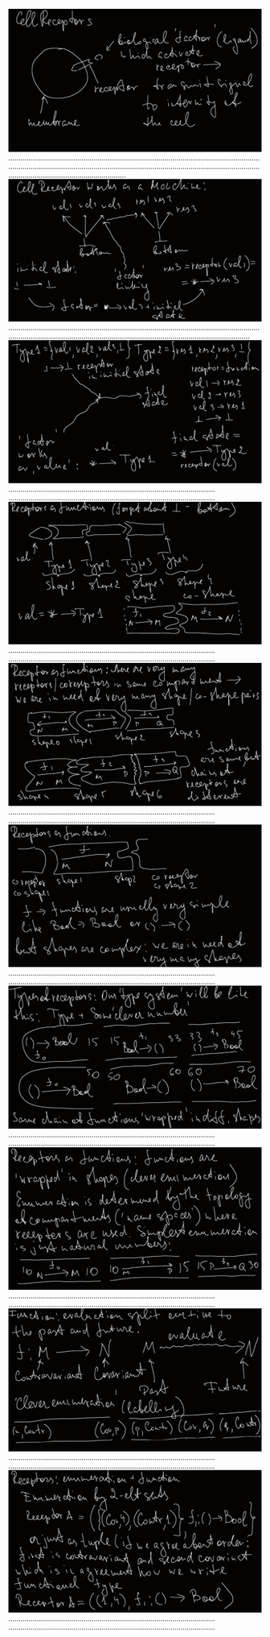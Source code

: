 ![ScreenShot](./pictures/Receptors_0.png)
..................................................................................................................................................................................................................................................................................................................
![ScreenShot](./pictures/Receptors_1.png)
...................................................................................................................................................................................................................................................
![ScreenShot](./pictures/Receptors_2.png)
......................................................................................................
......................................................................................................
![ScreenShot](./pictures/Receptors_3.png)
......................................................................................................
......................................................................................................
![ScreenShot](./pictures/Receptors_4.png)
......................................................................................................
......................................................................................................
![ScreenShot](./pictures/Receptors_5.png)
......................................................................................................
......................................................................................................
![ScreenShot](./pictures/Receptors_6.png)
......................................................................................................
......................................................................................................
![ScreenShot](./pictures/Receptors_7.png)
......................................................................................................
......................................................................................................
![ScreenShot](./pictures/Receptors_8.png)
......................................................................................................
......................................................................................................
![ScreenShot](./pictures/Receptors_9.png)
......................................................................................................
......................................................................................................